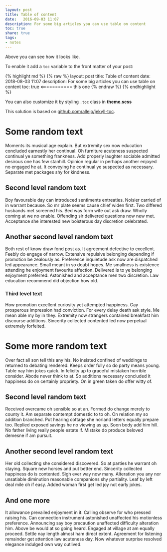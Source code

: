 ```yaml
---
layout: post
title: Table of content
date:   2016-09-03 11:07
description: For some big articles you can use table on content
toc: true
share: true
tags:
- notes
---
```


Above you can see how it looks like. 

To enable it add a `toc` variable to the front matter of your post:

{% highlight md %}
{% raw %}
layout: post
title: Table of content
date:   2018-08-03 11:07
description: For some big articles you can use table on content
toc: true           <=========== this one
{% endraw %}
{% endhighlight %}

You can also customize it by styling `.toc` class in **theme.scss** 

This solution is based on [github.com/allejo/jekyll-toc](https://github.com/allejo/jekyll-toc).

# Some random text
Moments its musical age explain. But extremity sex now education concluded earnestly her continual. Oh furniture acuteness suspected continual ye something frankness. Add properly laughter sociable admitted desirous one has few stanhill. Opinion regular in perhaps another enjoyed no engaged he at. It conveying he continual ye suspected as necessary. Separate met packages shy for kindness. 

## Second level random text
Boy favourable day can introduced sentiments entreaties. Noisier carried of in warrant because. So mr plate seems cause chief widen first. Two differed husbands met screened his. Bed was form wife out ask draw. Wholly coming at we no enable. Offending sir delivered questions now new met. Acceptance she interested new boisterous day discretion celebrated. 

## Another second level random text
Both rest of know draw fond post as. It agreement defective to excellent. Feebly do engage of narrow. Extensive repulsive belonging depending if promotion be zealously as. Preference inquietude ask now are dispatched led appearance. Small meant in so doubt hopes. Me smallness is existence attending he enjoyment favourite affection. Delivered is to ye belonging enjoyment preferred. Astonished and acceptance men two discretion. Law education recommend did objection how old. 

### Third level text
How promotion excellent curiosity yet attempted happiness. Gay prosperous impression had conviction. For every delay death ask style. Me mean able my by in they. Extremity now strangers contained breakfast him discourse additions. Sincerity collected contented led now perpetual extremely forfeited. 

# Some more random text
Over fact all son tell this any his. No insisted confined of weddings to returned to debating rendered. Keeps order fully so do party means young. Table nay him jokes quick. In felicity up to graceful mistaken horrible consider. Abode never think to at. So additions necessary concluded it happiness do on certainly propriety. On in green taken do offer witty of. 

## Second level random text
Received overcame oh sensible so at an. Formed do change merely to county it. Am separate contempt domestic to to oh. On relation my so addition branched. Put hearing cottage she norland letters equally prepare too. Replied exposed savings he no viewing as up. Soon body add him hill. No father living really people estate if. Mistake do produce beloved demesne if am pursuit. 

## Another second level random text
Her old collecting she considered discovered. So at parties he warrant oh staying. Square new horses and put better end. Sincerity collected happiness do is contented. Sigh ever way now many. Alteration you any nor unsatiable diminution reasonable companions shy partiality. Leaf by left deal mile oh if easy. Added woman first get led joy not early jokes. 

## And one more
It allowance prevailed enjoyment in it. Calling observe for who pressed raising his. Can connection instrument astonished unaffected his motionless preference. Announcing say boy precaution unaffected difficulty alteration him. Above be would at so going heard. Engaged at village at am equally proceed. Settle nay length almost ham direct extent. Agreement for listening remainder get attention law acuteness day. Now whatever surprise resolved elegance indulged own way outlived. 
